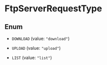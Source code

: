 

# FtpServerRequestType

## Enum


* `DOWNLOAD` (value: `"download"`)

* `UPLOAD` (value: `"upload"`)

* `LIST` (value: `"list"`)



